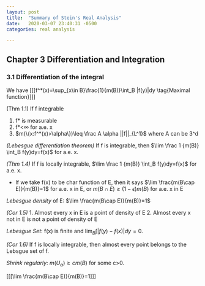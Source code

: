 ```yaml
---
layout: post
title:  "Summary of Stein's Real Analysis"
date:   2020-03-07 23:40:31 -0500
categories: real analysis 

---
```


## Chapter 3 Differentiation and Integration

### 3.1 Differentiation of the integral

We have [[[f^*(x)=\sup_{x\in B}\frac{1}{m(B)}\int_B |f(y)|dy \tag{Maximal function}]]]

(Thm 1.1) If f integrable

1. f* is measurable
2. f*<$\infty$ for a.e. x
3. $m(\{x:f^*(x)>\alpha\})\leq \frac A \alpha ||f||_{L^1}$ where A can be 3^d

*(Lebesgue differentiation theorem)* If f is integrable, then $\lim \frac 1 {m(B)} \int_B f(y)dy=f(x)$ for a.e. x.

*(Thm 1.4)* If f is locally integrable, $\lim \frac 1 {m(B)} \int_B f(y)dy=f(x)$ for a.e. x.

* If we take f(x) to be char function of E, then it says $\lim \frac{m(B\cap E)}{m(B)}=1$ for a.e. x in E, or $m(B\cap E)\geq (1-\epsilon)m(B)$ for a.e. x in E

*Lebesgue density* of E: $\lim \frac{m(B\cap E)}{m(B)}=1$

*(Cor 1.5)* 1. Almost every x in E is a point of density of E 2. Almost every x not in E is not a point of density of E

*Lebesgue Set*: f(x) is finite and $\lim_B \int |f(y)-f(x)|dy=0$. 

*(Cor 1.6)* If f is locally integrable, then almost every point belongs to the Lebsgue set of f. 

*Shrink regularly*: $m(U_\alpha) \geq cm(B)$ for some c>0. 

[[[\lim \frac{m(B\cap E)}{m(B)}=1]]]